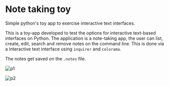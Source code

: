 # Note taking toy

Simple python's toy app to exercise interactive text interfaces.

This is a toy-app developed to test the options for interactive text-based interfaces on Python. The application is a note-taking app, the user can list, create, edit, search and remove notes on the command line. This is done via a interactive text interface using `inquirer` and `colorama`.

The notes get saved on the `.notes` file.



![p1](README.assets/p1.gif)



![p2](README.assets/p2.gif)